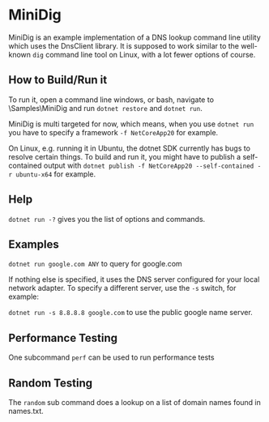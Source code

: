 ﻿# MiniDig 
MiniDig is an example implementation of a DNS lookup command line utility which uses the DnsClient library.
It is supposed to work similar to the well-known `dig` command line tool on Linux, with a lot fewer options of course.

## How to Build/Run it
To run it, open a command line windows, or bash, navigate to \Samples\MiniDig and run `dotnet restore` and `dotnet run`.

MiniDig is multi targeted for now, which means, when you use `dotnet run` you have to specify a framework `-f NetCoreApp20` for example.

On Linux, e.g. running it in Ubuntu, the dotnet SDK currently has bugs to resolve certain things. To build and run it, you might have to publish a self-contained output with `dotnet publish -f NetCoreApp20 --self-contained -r ubuntu-x64` for example.

## Help
`dotnet run -?` gives you the list of options and commands.

## Examples
`dotnet run google.com ANY` to query for google.com

If nothing else is specified, it uses the DNS server configured for your local network adapter.
To specify a different server, use the `-s` switch, for example:

`dotnet run -s 8.8.8.8 google.com` to use the public google name server.

## Performance Testing
One subcommand `perf` can be used to run performance tests

## Random Testing
The `random` sub command does a lookup on a list of domain names found in names.txt.